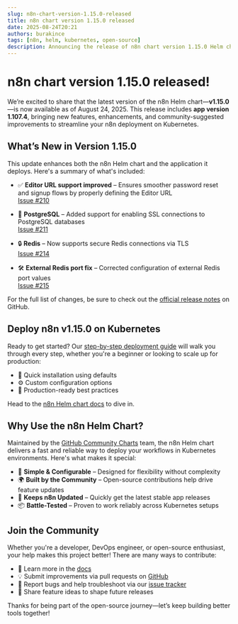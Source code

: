 ```yaml
---
slug: n8n-chart-version-1.15.0-released
title: n8n chart version 1.15.0 released
date: 2025-08-24T20:21
authors: burakince
tags: [n8n, helm, kubernetes, open-source]
description: Announcing the release of n8n chart version 1.15.0 Helm chart featuring app version 1.107.4, with new features and community-powered improvements.
---
```


# n8n chart version 1.15.0 released!

We’re excited to share that the latest version of the n8n Helm chart—**v1.15.0**—is now available as of August 24, 2025. This release includes **app version 1.107.4**, bringing new features, enhancements, and community-suggested improvements to streamline your n8n deployment on Kubernetes.

## What’s New in Version 1.15.0

This update enhances both the n8n Helm chart and the application it deploys. Here's a summary of what's included:

- ✅ **Editor URL support improved** – Ensures smoother password reset and signup flows by properly defining the Editor URL  
  [Issue #210](https://github.com/community-charts/helm-charts/issues/210)

- 🔐 **PostgreSQL** – Added support for enabling SSL connections to PostgreSQL databases  
  [Issue #211](https://github.com/community-charts/helm-charts/issues/211)

- 🔒 **Redis** – Now supports secure Redis connections via TLS  
  [Issue #214](https://github.com/community-charts/helm-charts/issues/214)

- 🛠️ **External Redis port fix** – Corrected configuration of external Redis port values  
  [Issue #215](https://github.com/community-charts/helm-charts/issues/215)

For the full list of changes, be sure to check out the [official release notes](https://github.com/community-charts/helm-charts/releases/tag/n8n-1.15.0) on GitHub.

<!-- truncate -->

## Deploy n8n v1.15.0 on Kubernetes

Ready to get started? Our [step-by-step deployment guide](https://community-charts.github.io/docs/category/n8n) will walk you through every step, whether you're a beginner or looking to scale up for production:

- 🧪 Quick installation using defaults  
- ⚙️ Custom configuration options  
- 🚀 Production-ready best practices  

Head to the [n8n Helm chart docs](https://community-charts.github.io/docs/category/n8n) to dive in.

## Why Use the n8n Helm Chart?

Maintained by the [GitHub Community Charts](https://github.com/community-charts/helm-charts) team, the n8n Helm chart delivers a fast and reliable way to deploy your workflows in Kubernetes environments. Here's what makes it special:

- 🧩 **Simple & Configurable** – Designed for flexibility without complexity  
- 🌍 **Built by the Community** – Open-source contributions help drive feature updates  
- 🔄 **Keeps n8n Updated** – Quickly get the latest stable app releases  
- 📦 **Battle-Tested** – Proven to work reliably across Kubernetes setups

## Join the Community

Whether you're a developer, DevOps engineer, or open-source enthusiast, your help makes this project better! There are many ways to contribute:

- 📖 Learn more in the [docs](https://community-charts.github.io/docs/category/n8n)  
- 💡 Submit improvements via pull requests on [GitHub](https://github.com/community-charts/helm-charts)  
- 🐛 Report bugs and help troubleshoot via our [issue tracker](https://github.com/community-charts/helm-charts/issues)  
- 💬 Share feature ideas to shape future releases  

Thanks for being part of the open-source journey—let’s keep building better tools together!